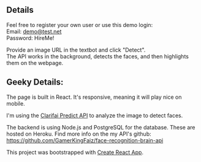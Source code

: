## Details
Feel free to register your own user or use this demo login:  
Email: demo@test.net  
Password: HireMe!

Provide an image URL in the textbot and click "Detect".  
The API works in the background, detects the faces, and then highlights them on the webpage.

## Geeky Details:
The page is built in React. It's responsive, meaning it will play nice on mobile.<br />

I'm using the [Clarifai Predict API](https://www.clarifai.com/developer/guide) to analyze the image to detect faces.<br />

The backend is using Node.js and PostgreSQL for the database. These are hosted on Heroku.
Find more info on the my API's github: https://github.com/GamerKingFaiz/face-recognition-brain-api

This project was bootstrapped with [Create React App](https://github.com/facebook/create-react-app).
